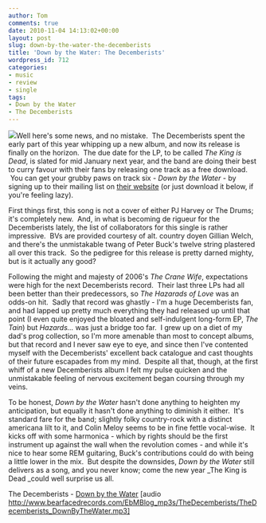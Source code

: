 ```yaml
---
author: Tom
comments: true
date: 2010-11-04 14:13:02+00:00
layout: post
slug: down-by-the-water-the-decemberists
title: 'Down by the Water: The Decemberists'
wordpress_id: 712
categories:
- music
- review
- single
tags: 
- Down by the Water
- The Decemberists
---
```


[![](http://eatenbymonsters.files.wordpress.com/2010/11/thedecemberists_downbythewater.jpg?w=300)](http://eatenbymonsters.files.wordpress.com/2010/11/thedecemberists_downbythewater.jpg)Well here's some news, and no mistake.  The Decemberists spent the early part of this year whipping up a new album, and now its release is finally on the horizon.  The due date for the LP, to be called _The King is Dead_, is slated for mid January next year, and the band are doing their best to curry favour with their fans by releasing one track as a free download.  You can get your grubby paws on track six - _Down by the Water_ - by signing up to their mailing list on [their website](http://www.decemberists.com/) (or just download it below, if you're feeling lazy).

First things first, this song is not a cover of either PJ Harvey or The Drums; it's completely new.  And, in what is becoming de rigueur for the Decemberists lately, the list of collaborators for this single is rather impressive.  BVs are provided courtesy of alt. country doyen Gillian Welch, and there's the unmistakable twang of Peter Buck's twelve string plastered all over this track.  So the pedigree for this release is pretty darned mighty, but is it actually any good?

Following the might and majesty of 2006's _The Crane Wife_, expectations were high for the next Decemberists record.  Their last three LPs had all been better than their predecessors, so _The Hazarads of Love_ was an odds-on hit.  Sadly that record was ghastly - I'm a huge Decemberists fan, and had lapped up pretty much everything they had released up until that point (I even quite enjoyed the bloated and self-indulgent long-form EP, _The Tain_) but _Hazards..._ was just a bridge too far.  I grew up on a diet of my dad's prog collection, so I'm more amenable than most to concept albums, but that record and I never saw eye to eye, and since then I've contented myself with the Decemberists' excellent back catalogue and cast thoughts of their future escapades from my mind.  Despite all that, though, at the first whiff of a new Decemberists album I felt my pulse quicken and the unmistakable feeling of nervous excitement began coursing through my veins.

To be honest, _Down by the Water_ hasn't done anything to heighten my anticipation, but equally it hasn't done anything to diminish it either.  It's standard fare for the band; slightly folky country-rock with a distinct americana lilt to it, and Colin Meloy seems to be in fine fettle vocal-wise.  It kicks off with some harmonica - which by rights should be the first instrument up against the wall when the revolution comes - and while it's nice to hear some REM guitaring, Buck's contributions could do with being a little lower in the mix.  But despite the downsides, _Down by the Water_ still delivers as a song, and you never know; come the new year _The King is Dead _could well surprise us all.

The Decemberists - [Down by the Water](http://www.bearfacedrecords.com/EbMBlog_mp3s/TheDecemberists/TheDecemberists_DownByTheWater.mp3) [audio http://www.bearfacedrecords.com/EbMBlog_mp3s/TheDecemberists/TheDecemberists_DownByTheWater.mp3]
